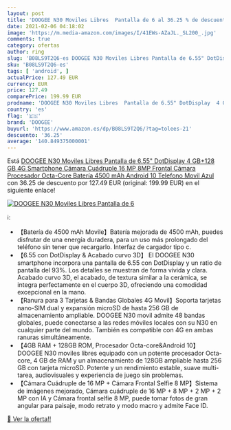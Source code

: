 ```yaml
---
layout: post
title: 'DOOGEE N30 Moviles Libres  Pantalla de 6 al 36.25 % de descuento'
date: 2021-02-06 04:18:02
image: 'https://m.media-amazon.com/images/I/41EWs-AZaJL._SL200_.jpg'
comments: true
category: ofertas
author: ring
slug: 'B08LS9T2Q6-es DOOGEE N30 Moviles Libres Pantalla de 6.55" DotDisplay 4...'
sku: 'B08LS9T2Q6-es'
tags: [ 'android', ]
actualPrice: 127.49 EUR
currency: EUR
price: 127.49
comparePrice: 199.99 EUR
prodname: 'DOOGEE N30 Moviles Libres  Pantalla de 6.55" DotDisplay  4 GB+128 GB  4G Smartphone Cámara Cuádruple 16 MP  8MP Frontal Cámara  Procesador Octa-Core  Batería 4500 mAh  Android 10 Telefono Movil  Azul'
country: 'es'
flag: '🇪🇸'
brand: 'DOOGEE'
buyurl: 'https://www.amazon.es/dp/B08LS9T2Q6/?tag=tolees-21'
descuento: '36.25'
average: '140.849375000001'
---
```


Está [DOOGEE N30 Moviles Libres  Pantalla de 6.55" DotDisplay  4 GB+128 GB  4G Smartphone Cámara Cuádruple 16 MP  8MP Frontal Cámara  Procesador Octa-Core  Batería 4500 mAh  Android 10 Telefono Movil  Azul](https://www.amazon.es/dp/B08LS9T2Q6/?tag=tolees-21) con 36.25 de descuento por 127.49 EUR (original: 199.99 EUR) en el siguiente enlace!

[![DOOGEE N30 Moviles Libres  Pantalla de 6](https://m.media-amazon.com/images/I/41EWs-AZaJL._SL200_.jpg)](https://www.amazon.es/dp/B08LS9T2Q6/?tag=tolees-21)

ℹ️:

- 【Batería de 4500 mAh Movile】Batería mejorada de 4500 mAh, puedes disfrutar de una energía duradera, para un uso más prolongado del teléfono sin tener que recargarlo. Interfaz de cargador tipo c.
- 【6.55 con DotDisplay & Acabado curvo 3D】 El DOOGEE N30 smartphone incorpora una pantalla de 6.55 con DotDisplay y un ratio de pantalla del 93%. Los detalles se muestran de forma vívida y clara. Acabado curvo 3D, el acabado, de textura similar a la cerámica, se integra perfectamente en el cuerpo 3D, ofreciendo una comodidad excepcional en la mano.
- 【Ranura para 3 Tarjetas & Bandas Globales 4G Movil】Soporta tarjetas nano-SIM dual y expansión microSD de hasta 256 GB de almacenamiento ampliable. DOOGEE N30 movil admite 48 bandas globales, puede conectarse a las redes móviles locales con su N30 en cualquier parte del mundo. También es compatible con 4G en ambas ranuras simultáneamente.
- 【4GB RAM + 128GB ROM, Procesador Octa-core&Android 10】 DOOGEE N30 moviles libres equipado con un potente procesador Octa-core, 4 GB de RAM y un almacenamiento de 128GB ampliable hasta 256 GB con tarjeta microSD. Potente y un rendimiento estable, suave multi-tarea, audiovisuales y experiencia de juego sin problemas.
- 【Cámara Cuádruple de 16 MP + Cámara Frontal Selfie 8 MP】Sistema de imágenes mejorado, Cámara cuádruple de 16 MP + 8 MP + 2 MP + 2 MP con IA y Cámara frontal selfie 8 MP, puede tomar fotos de gran angular para paisaje, modo retrato y modo macro y admite Face ID.

[🛒 Ver la oferta!!](https://www.amazon.es/dp/B08LS9T2Q6/?tag=tolees-21)
